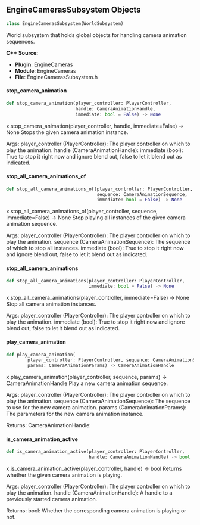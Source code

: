 ## EngineCamerasSubsystem Objects

```python
class EngineCamerasSubsystem(WorldSubsystem)
```

World subsystem that holds global objects for handling camera animation sequences.

**C++ Source:**

- **Plugin**: EngineCameras
- **Module**: EngineCameras
- **File**: EngineCamerasSubsystem.h

<a id="unreal.EngineCamerasSubsystem.stop_camera_animation"></a>

#### stop_camera_animation

```python
def stop_camera_animation(player_controller: PlayerController,
                          handle: CameraAnimationHandle,
                          immediate: bool = False) -> None
```

x.stop_camera_animation(player_controller, handle, immediate=False) -> None
Stops the given camera animation instance.

Args:
    player_controller (PlayerController): The player controller on which to play the animation.
    handle (CameraAnimationHandle): 
    immediate (bool): True to stop it right now and ignore blend out, false to let it blend out as indicated.

<a id="unreal.EngineCamerasSubsystem.stop_all_camera_animations_of"></a>

#### stop_all_camera_animations_of

```python
def stop_all_camera_animations_of(player_controller: PlayerController,
                                  sequence: CameraAnimationSequence,
                                  immediate: bool = False) -> None
```

x.stop_all_camera_animations_of(player_controller, sequence, immediate=False) -> None
Stop playing all instances of the given camera animation sequence.

Args:
    player_controller (PlayerController): The player controller on which to play the animation.
    sequence (CameraAnimationSequence): The sequence of which to stop all instances.
    immediate (bool): True to stop it right now and ignore blend out, false to let it blend out as indicated.

<a id="unreal.EngineCamerasSubsystem.stop_all_camera_animations"></a>

#### stop_all_camera_animations

```python
def stop_all_camera_animations(player_controller: PlayerController,
                               immediate: bool = False) -> None
```

x.stop_all_camera_animations(player_controller, immediate=False) -> None
Stop all camera animation instances.

Args:
    player_controller (PlayerController): The player controller on which to play the animation.
    immediate (bool): True to stop it right now and ignore blend out, false to let it blend out as indicated.

<a id="unreal.EngineCamerasSubsystem.play_camera_animation"></a>

#### play_camera_animation

```python
def play_camera_animation(
        player_controller: PlayerController, sequence: CameraAnimationSequence,
        params: CameraAnimationParams) -> CameraAnimationHandle
```

x.play_camera_animation(player_controller, sequence, params) -> CameraAnimationHandle
Play a new camera animation sequence.

Args:
    player_controller (PlayerController): The player controller on which to play the animation.
    sequence (CameraAnimationSequence): The sequence to use for the new camera animation.
    params (CameraAnimationParams): The parameters for the new camera animation instance.

Returns:
    CameraAnimationHandle:

<a id="unreal.EngineCamerasSubsystem.is_camera_animation_active"></a>

#### is_camera_animation_active

```python
def is_camera_animation_active(player_controller: PlayerController,
                               handle: CameraAnimationHandle) -> bool
```

x.is_camera_animation_active(player_controller, handle) -> bool
Returns whether the given camera animation is playing.

Args:
    player_controller (PlayerController): The player controller on which to play the animation.
    handle (CameraAnimationHandle): A handle to a previously started camera animation.

Returns:
    bool: Whether the corresponding camera animation is playing or not.

<a id="unreal.GameplayCamerasSubsystem"></a>